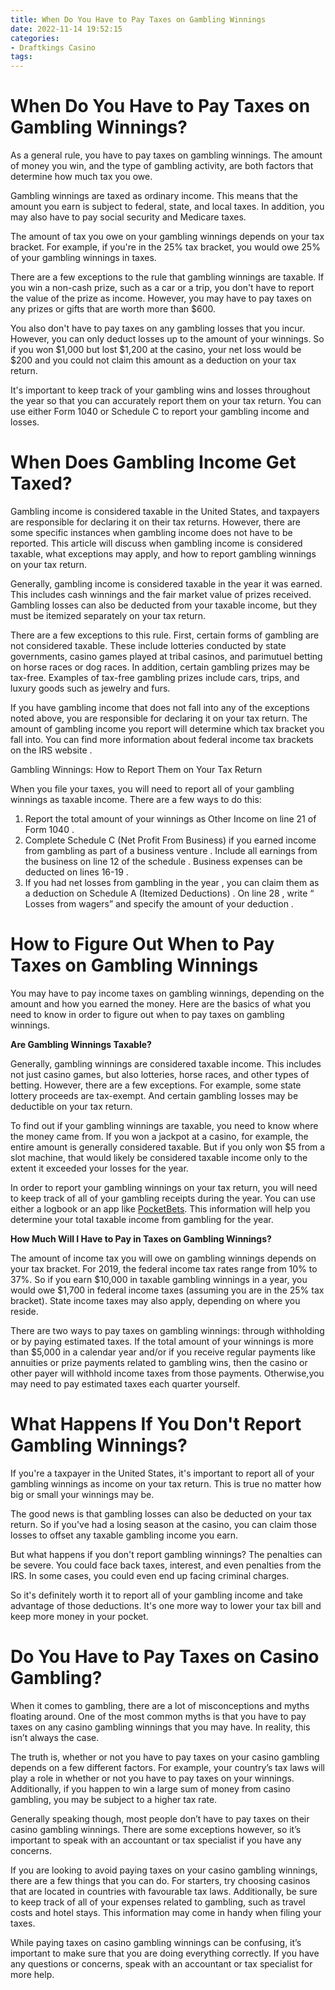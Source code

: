 ```yaml
---
title: When Do You Have to Pay Taxes on Gambling Winnings
date: 2022-11-14 19:52:15
categories:
- Draftkings Casino
tags:
---
```



#  When Do You Have to Pay Taxes on Gambling Winnings?

As a general rule, you have to pay taxes on gambling winnings. The amount of money you win, and the type of gambling activity, are both factors that determine how much tax you owe.

Gambling winnings are taxed as ordinary income. This means that the amount you earn is subject to federal, state, and local taxes. In addition, you may also have to pay social security and Medicare taxes.

The amount of tax you owe on your gambling winnings depends on your tax bracket. For example, if you're in the 25% tax bracket, you would owe 25% of your gambling winnings in taxes.

There are a few exceptions to the rule that gambling winnings are taxable. If you win a non-cash prize, such as a car or a trip, you don't have to report the value of the prize as income. However, you may have to pay taxes on any prizes or gifts that are worth more than $600.

You also don't have to pay taxes on any gambling losses that you incur. However, you can only deduct losses up to the amount of your winnings. So if you won $1,000 but lost $1,200 at the casino, your net loss would be $200 and you could not claim this amount as a deduction on your tax return.

It's important to keep track of your gambling wins and losses throughout the year so that you can accurately report them on your tax return. You can use either Form 1040 or Schedule C to report your gambling income and losses.

#  When Does Gambling Income Get Taxed?

Gambling income is considered taxable in the United States, and taxpayers are responsible for declaring it on their tax returns. However, there are some specific instances when gambling income does not have to be reported. This article will discuss when gambling income is considered taxable, what exceptions may apply, and how to report gambling winnings on your tax return.

Generally, gambling income is considered taxable in the year it was earned. This includes cash winnings and the fair market value of prizes received. Gambling losses can also be deducted from your taxable income, but they must be itemized separately on your tax return.

There are a few exceptions to this rule. First, certain forms of gambling are not considered taxable. These include lotteries conducted by state governments, casino games played at tribal casinos, and parimutuel betting on horse races or dog races. In addition, certain gambling prizes may be tax-free. Examples of tax-free gambling prizes include cars, trips, and luxury goods such as jewelry and furs.

If you have gambling income that does not fall into any of the exceptions noted above, you are responsible for declaring it on your tax return. The amount of gambling income you report will determine which tax bracket you fall into. You can find more information about federal income tax brackets on the IRS website .

Gambling Winnings: How to Report Them on Your Tax Return

When you file your taxes, you will need to report all of your gambling winnings as taxable income. There are a few ways to do this:

1) Report the total amount of your winnings as Other Income on line 21 of Form 1040 .
2) Complete Schedule C (Net Profit From Business) if you earned income from gambling as part of a business venture .     Include all earnings from the business on line 12 of the schedule .     Business expenses can be deducted on lines 16-19 .
3) If you had net losses from gambling in the year , you can claim them as a deduction on Schedule A (Itemized Deductions) .    On line 28 , write “ Losses from wagers” and specify the amount of your deduction .

#  How to Figure Out When to Pay Taxes on Gambling Winnings

You may have to pay income taxes on gambling winnings, depending on the amount and how you earned the money. Here are the basics of what you need to know in order to figure out when to pay taxes on gambling winnings.

**Are Gambling Winnings Taxable?**

Generally, gambling winnings are considered taxable income. This includes not just casino games, but also lotteries, horse races, and other types of betting. However, there are a few exceptions. For example, some state lottery proceeds are tax-exempt. And certain gambling losses may be deductible on your tax return.

To find out if your gambling winnings are taxable, you need to know where the money came from. If you won a jackpot at a casino, for example, the entire amount is generally considered taxable. But if you only won $5 from a slot machine, that would likely be considered taxable income only to the extent it exceeded your losses for the year.

In order to report your gambling winnings on your tax return, you will need to keep track of all of your gambling receipts during the year. You can use either a logbook or an app like [PocketBets](https://www.pocketbets.com/). This information will help you determine your total taxable income from gambling for the year.

**How Much Will I Have to Pay in Taxes on Gambling Winnings?**

The amount of income tax you will owe on gambling winnings depends on your tax bracket. For 2019, the federal income tax rates range from 10% to 37%. So if you earn $10,000 in taxable gambling winnings in a year, you would owe $1,700 in federal income taxes (assuming you are in the 25% tax bracket). State income taxes may also apply, depending on where you reside.

There are two ways to pay taxes on gambling winnings: through withholding or by paying estimated taxes. If the total amount of your winnings is more than $5,000 in a calendar year and/or if you receive regular payments like annuities or prize payments related to gambling wins, then the casino or other payer will withhold income taxes from those payments. Otherwise,you may need to pay estimated taxes each quarter yourself.

#  What Happens If You Don't Report Gambling Winnings?

If you're a taxpayer in the United States, it's important to report all of your gambling winnings as income on your tax return. This is true no matter how big or small your winnings may be.

The good news is that gambling losses can also be deducted on your tax return. So if you've had a losing season at the casino, you can claim those losses to offset any taxable gambling income you earn.

But what happens if you don't report gambling winnings? The penalties can be severe. You could face back taxes, interest, and even penalties from the IRS. In some cases, you could even end up facing criminal charges.

So it's definitely worth it to report all of your gambling income and take advantage of those deductions. It's one more way to lower your tax bill and keep more money in your pocket.

#  Do You Have to Pay Taxes on Casino Gambling?

When it comes to gambling, there are a lot of misconceptions and myths floating around. One of the most common myths is that you have to pay taxes on any casino gambling winnings that you may have. In reality, this isn’t always the case.

The truth is, whether or not you have to pay taxes on your casino gambling depends on a few different factors. For example, your country’s tax laws will play a role in whether or not you have to pay taxes on your winnings. Additionally, if you happen to win a large sum of money from casino gambling, you may be subject to a higher tax rate.

Generally speaking though, most people don’t have to pay taxes on their casino gambling winnings. There are some exceptions however, so it’s important to speak with an accountant or tax specialist if you have any concerns.

If you are looking to avoid paying taxes on your casino gambling winnings, there are a few things that you can do. For starters, try choosing casinos that are located in countries with favourable tax laws. Additionally, be sure to keep track of all of your expenses related to gambling, such as travel costs and hotel stays. This information may come in handy when filing your taxes.

While paying taxes on casino gambling winnings can be confusing, it’s important to make sure that you are doing everything correctly. If you have any questions or concerns, speak with an accountant or tax specialist for more help.